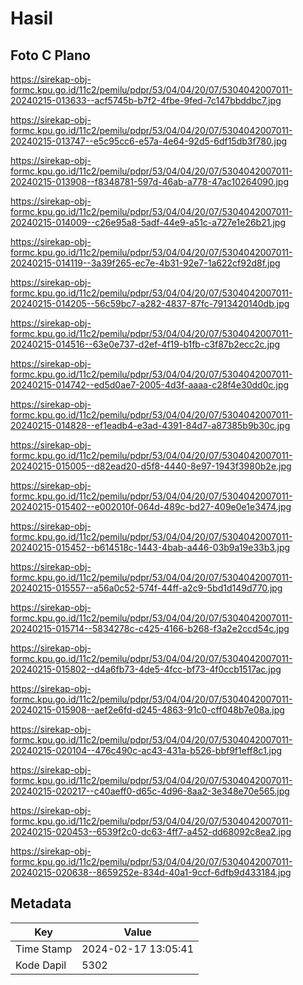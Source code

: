 # Hasil

## Foto C Plano

https://sirekap-obj-formc.kpu.go.id/11c2/pemilu/pdpr/53/04/04/20/07/5304042007011-20240215-013633--acf5745b-b7f2-4fbe-9fed-7c147bbddbc7.jpg

https://sirekap-obj-formc.kpu.go.id/11c2/pemilu/pdpr/53/04/04/20/07/5304042007011-20240215-013747--e5c95cc6-e57a-4e64-92d5-6df15db3f780.jpg

https://sirekap-obj-formc.kpu.go.id/11c2/pemilu/pdpr/53/04/04/20/07/5304042007011-20240215-013908--f8348781-597d-46ab-a778-47ac10264090.jpg

https://sirekap-obj-formc.kpu.go.id/11c2/pemilu/pdpr/53/04/04/20/07/5304042007011-20240215-014009--c26e95a8-5adf-44e9-a51c-a727e1e26b21.jpg

https://sirekap-obj-formc.kpu.go.id/11c2/pemilu/pdpr/53/04/04/20/07/5304042007011-20240215-014119--3a39f265-ec7e-4b31-92e7-1a622cf92d8f.jpg

https://sirekap-obj-formc.kpu.go.id/11c2/pemilu/pdpr/53/04/04/20/07/5304042007011-20240215-014205--56c59bc7-a282-4837-87fc-7913420140db.jpg

https://sirekap-obj-formc.kpu.go.id/11c2/pemilu/pdpr/53/04/04/20/07/5304042007011-20240215-014516--63e0e737-d2ef-4f19-b1fb-c3f87b2ecc2c.jpg

https://sirekap-obj-formc.kpu.go.id/11c2/pemilu/pdpr/53/04/04/20/07/5304042007011-20240215-014742--ed5d0ae7-2005-4d3f-aaaa-c28f4e30dd0c.jpg

https://sirekap-obj-formc.kpu.go.id/11c2/pemilu/pdpr/53/04/04/20/07/5304042007011-20240215-014828--ef1eadb4-e3ad-4391-84d7-a87385b9b30c.jpg

https://sirekap-obj-formc.kpu.go.id/11c2/pemilu/pdpr/53/04/04/20/07/5304042007011-20240215-015005--d82ead20-d5f8-4440-8e97-1943f3980b2e.jpg

https://sirekap-obj-formc.kpu.go.id/11c2/pemilu/pdpr/53/04/04/20/07/5304042007011-20240215-015402--e002010f-064d-489c-bd27-409e0e1e3474.jpg

https://sirekap-obj-formc.kpu.go.id/11c2/pemilu/pdpr/53/04/04/20/07/5304042007011-20240215-015452--b614518c-1443-4bab-a446-03b9a19e33b3.jpg

https://sirekap-obj-formc.kpu.go.id/11c2/pemilu/pdpr/53/04/04/20/07/5304042007011-20240215-015557--a56a0c52-574f-44ff-a2c9-5bd1d149d770.jpg

https://sirekap-obj-formc.kpu.go.id/11c2/pemilu/pdpr/53/04/04/20/07/5304042007011-20240215-015714--5834278c-c425-4166-b268-f3a2e2ccd54c.jpg

https://sirekap-obj-formc.kpu.go.id/11c2/pemilu/pdpr/53/04/04/20/07/5304042007011-20240215-015802--d4a6fb73-4de5-4fcc-bf73-4f0ccb1517ac.jpg

https://sirekap-obj-formc.kpu.go.id/11c2/pemilu/pdpr/53/04/04/20/07/5304042007011-20240215-015908--aef2e6fd-d245-4863-91c0-cff048b7e08a.jpg

https://sirekap-obj-formc.kpu.go.id/11c2/pemilu/pdpr/53/04/04/20/07/5304042007011-20240215-020104--476c490c-ac43-431a-b526-bbf9f1eff8c1.jpg

https://sirekap-obj-formc.kpu.go.id/11c2/pemilu/pdpr/53/04/04/20/07/5304042007011-20240215-020217--c40aeff0-d65c-4d96-8aa2-3e348e70e565.jpg

https://sirekap-obj-formc.kpu.go.id/11c2/pemilu/pdpr/53/04/04/20/07/5304042007011-20240215-020453--6539f2c0-dc63-4ff7-a452-dd68092c8ea2.jpg

https://sirekap-obj-formc.kpu.go.id/11c2/pemilu/pdpr/53/04/04/20/07/5304042007011-20240215-020638--8659252e-834d-40a1-9ccf-6dfb9d433184.jpg


## Metadata

| Key        | Value               |
| ---------- | ------------------- |
| Time Stamp | 2024-02-17 13:05:41 |
| Kode Dapil | 5302                |



